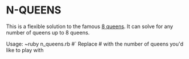 N-QUEENS
========

This is a flexible solution to the famous [8 queens](http://en.wikipedia.org/wiki/Eight_queens_puzzle).  It can solve for any number of queens up to 8 queens.  

Usage: ~ruby n_queens.rb #` 
Replace # with the number of queens you'd like to play with